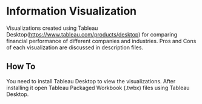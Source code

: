 # Information Visualization
Visualizations created using Tableau Desktop(https://www.tableau.com/products/desktop) for comparing financial performance of different companies and industries.
Pros and Cons of each visualization are discussed in description files.

## How To
You need to install Tableau Desktop to view the visualizations.
After installing it open Tableau Packaged Workbook (.twbx) files using Tableau Desktop.

